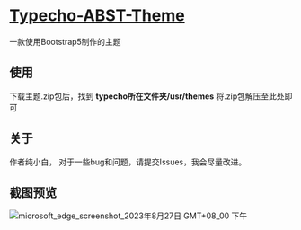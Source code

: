 # [Typecho-ABST-Theme](https://github.com/MSDJHD/Typecho-ABST-Theme/)

一款使用Bootstrap5制作的主题

## 使用

下载主题.zip包后，找到 **typecho所在文件夹/usr/themes**
将.zip包解压至此处即可

## 关于

作者纯小白，
对于一些bug和问题，请提交Issues，我会尽量改进。

## 截图预览
![microsoft_edge_screenshot_2023年8月27日 GMT+08_00 下午]([](https://raw.githubusercontent.com/MSDJHD/Typecho-ABST-Theme/main/screenshot.png))
